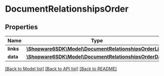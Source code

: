 # DocumentRelationshipsOrder

## Properties
Name | Type | Description | Notes
------------ | ------------- | ------------- | -------------
**links** | [**\Shopware6SDK\Model\DocumentRelationshipsOrderLinks**](DocumentRelationshipsOrderLinks.md) |  | [optional] 
**data** | [**\Shopware6SDK\Model\DocumentRelationshipsOrderData**](DocumentRelationshipsOrderData.md) |  | [optional] 

[[Back to Model list]](../../README.md#documentation-for-models) [[Back to API list]](../../README.md#documentation-for-api-endpoints) [[Back to README]](../../README.md)

